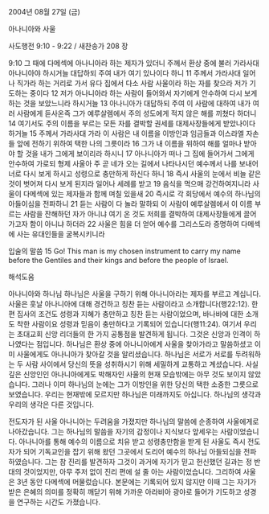 2004년 08월 27일 (금)

아나니아와 사울



사도행전 9:10 - 9:22 / 새찬송가 208 장


9:10 그 때에 다메섹에 아나니아라 하는 제자가 있더니 주께서 환상 중에 불러 가라사대 아나니아야 하시거늘 대답하되 주여 내가 여기 있나이다 하니 11 주께서 가라사대 일어나 직가라 하는 거리로 가서 유다 집에서 다소 사람 사울이라 하는 자를 찾으라 저가 기도하는 중이다 12 저가 아나니아라 하는 사람이 들어와서 자기에게 안수하여 다시 보게 하는 것을 보았느니라 하시거늘 13 아나니아가 대답하되 주여 이 사람에 대하여 내가 여러 사람에게 듣사온즉 그가 예루살렘에서 주의 성도에게 적지 않은 해를 끼쳤다 하더니 14 여기서도 주의 이름을 부르는 모든 자를 결박할 권세를 대제사장들에게 받았나이다 하거늘 15 주께서 가라사대 가라 이 사람은 내 이름을 이방인과 임금들과 이스라엘 자손들 앞에 전하기 위하여 택한 나의 그릇이라 16 그가 내 이름을 위하여 해를 얼마나 받아야 할 것을 내가 그에게 보이리라 하시니 17 아나니아가 떠나 그 집에 들어가서 그에게 안수하여 가로되 형제 사울아 주 곧 네가 오는 길에서 나타나시던 예수께서 나를 보내어 너로 다시 보게 하시고 성령으로 충만하게 하신다 하니 18 즉시 사울의 눈에서 비늘 같은 것이 벗어져 다시 보게 된지라 일어나 세례를 받고 19 음식을 먹으매 강건하여지니라 사울이 다메섹에 있는 제자들과 함께 며칠 있을새 20 즉시로 각 회당에서 예수의 하나님의 아들이심을 전파하니 21 듣는 사람이 다 놀라 말하되 이 사람이 예루살렘에서 이 이름 부르는 사람을 잔해하던 자가 아니냐 여기 온 것도 저희를 결박하여 대제사장들에게 끌어가고자 함이 아니냐 하더라 22 사울은 힘을 더 얻어 예수를 그리스도라 증명하여 다메섹에 사는 유대인들을 굴복시키니라 

입술의 말씀 
15 Go! This man is my chosen instrument to carry my name before the Gentiles and their kings and before the people of Israel.

해석도움





아나니아와 하나님 
하나님은 사울을 구하기 위해 아나니아라는 제자를 부르고 계십니다. 사울은 훗날 아나니아에 대해 경건하고 칭찬 듣는 사람이라고 소개합니다(행22:12). 한편 집사의 조건도 성령과 지혜가 충만하고 칭찬 듣는 사람이었으며, 바나바에 대한 소개도 착한 사람이요 성령과 믿음이 충만하다고 기록되어 있습니다(행11:24). 여기서 우리는 초대교회 신앙 리더들의 한 가지 공통점을 발견하게 됩니다. 그것은 신앙과 인격이 하나였다는 점입니다. 하나님은 환상 중에 아나니아에게 사울을 찾아가라고 말씀하셨고 이미 사울에게도 아나니아가 찾아갈 것을 알리셨습니다. 하나님은 서로가 서로를 두려워하는 두 사람 사이에서 당신의 뜻을 성취하시기 위해 세밀하게 교통하고 계셨습니다. 사실 깊은 신앙인인 아나니아에게도 박해자인 사울의 현재 모습밖에는 아무 것도 보이지 않았습니다. 그러나 이미 하나님의 눈에는 그가 이방인을 위한 당신의 택한 소중한 그릇으로 보였습니다. 우리는 현재밖에 모르지만 하나님은 미래까지도 아십니다. 하나님의 생각과 우리의 생각은 다른 것입니다. 

전도자가 된 사울 
아나니아는 두려움을 가졌지만 하나님의 말씀에 순종하여 사울에게로 나아갔습니다. 그는 하나님의 말씀을 자기의 감정이나 지식보다 앞세우는 사람이었습니다. 아나니아를 통해 예수의 이름으로 치유 받고 성령충만함을 받게 된 사울도 즉시 전도자가 되어 기독교인을 잡기 위해 왔던 그곳에서 도리어 예수의 하나님 아들되심을 전파하였습니다. 그는 참 진리를 발견하자 그것이 과거에 자기가 믿고 헌신했던 길과는 정 반대의 것이었지만, 아무 주저 없이 진리 편에 설 줄 아는 사람이었습니다. 그리하여 사울은 3년 동안 다메섹에 머물렀습니다. 본문에는 기록되어 있지 않지만 이때 그는 자기가 받은 은혜의 의미를 정확히 깨닫기 위해 가까운 아라비아 광야로 들어가 기도하고 성경을 연구하는 시간도 가졌습니다.